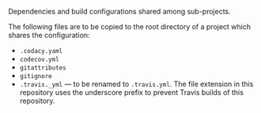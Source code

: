 Dependencies and build configurations shared among sub-projects.

The following files are to be copied to the root directory of a project 
which shares the configuration:

 * `.codacy.yaml`
 * `codecov.yml`
 * `gitattributes`
 * `gitignore`
 * `.travis._yml` — to be renamed to `.travis.yml`. 
    The file extension in this repository uses the underscore prefix to prevent Travis builds
    of this repository.
